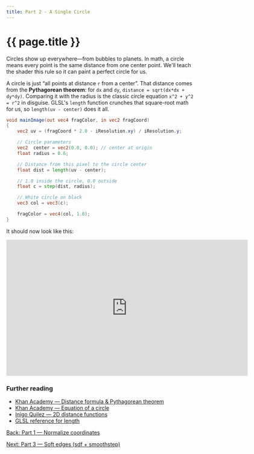 ```yaml
---
title: Part 2 - A Single Circle
---
```

# {{ page.title }}

Circles show up everywhere—from bubbles to planets. In math, a circle means every point is the same distance from one center point. We'll teach the shader this rule so it can paint a perfect circle for us.

A circle is just “all points at distance `r` from a center”. That distance comes from the **Pythagorean theorem**: for `dx` and `dy`, `distance = sqrt(dx*dx + dy*dy)`. Comparing it with the radius is the classic circle equation `x^2 + y^2 = r^2` in disguise. GLSL's `length` function crunches that square-root math for us, so `length(uv - center)` does it all.

```glsl
void mainImage(out vec4 fragColor, in vec2 fragCoord)
{
    vec2 uv = (fragCoord * 2.0 - iResolution.xy) / iResolution.y;

    // Circle parameters
    vec2  center = vec2(0.0, 0.0); // center at origin
    float radius = 0.6;

    // Distance from this pixel to the circle center
    float dist = length(uv - center);

    // 1.0 inside the circle, 0.0 outside
    float c = step(dist, radius);

    // White circle on black
    vec3 col = vec3(c);

    fragColor = vec4(col, 1.0);
}
```

It should now look like this:

<p><iframe width="640" height="360" frameborder="0" src="https://www.shadertoy.com/embed/Wc2yWV" allowfullscreen></iframe></p>


### Further reading
- [Khan Academy — Distance formula & Pythagorean theorem](https://www.khanacademy.org/math/geometry/hs-geo-analytic-geometry/hs-geo-distance-between-points/a/distance-formula)
- [Khan Academy — Equation of a circle](https://www.khanacademy.org/math/geometry/hs-geo-analytic-geometry/hs-geo-circle-equations/v/equation-of-a-circle)
- [Inigo Quilez — 2D distance functions](https://iquilezles.org/articles/distfunctions2d/)
- [GLSL reference for length](https://registry.khronos.org/OpenGL-Refpages/gl4/html/length.xhtml)

[Back: Part 1 — Normalize coordinates](part01_normalize_coordinates.md)

[Next: Part 3 — Soft edges (sdf + smoothstep)](part03_soft_edges.md)
